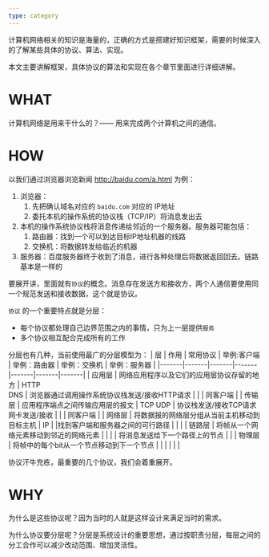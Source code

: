 ```yaml
---
type: category
---
```



计算机网络相关的知识是海量的，正确的方式是搭建好知识框架，需要的时候深入的了解某些具体的协议、算法、实现。

本文主要讲解框架，具体协议的算法和实现在各个章节里面进行详细讲解。

# WHAT
计算机网络是用来干什么的？—— 用来完成两个计算机之间的通信。

# HOW
以我们通过浏览器浏览新闻 http://baidu.com/a.html 为例：
1. 浏览器：
    1. 先把确认域名对应的 `baidu.com` 对应的 IP地址
    1. 委托本机的操作系统的协议栈（TCP/IP）将消息发出去
1. 本机的操作系统协议栈将消息传递给邻近的一个服务器。服务器可能包括：
    1. 路由器：找到一个可以到达目标IP地址机器的线路
    1. 交换机：将数据转发给临近的机器
1. 服务器：百度服务器终于收到了消息，进行各种处理后将数据返回回去。链路基本是一样的

要展开讲，里面就有`协议`的概念。消息存在发送方和接收方，两个人通信要使用同一个规范发送和接收数据，这个就是协议。

`协议` 的一个重要特点就是分层：
- 每个协议都处理自己边界范围之内的事情，只为上一层提供`服务`
- 多个协议相互配合完成所有的工作

分层也有几种，当前使用最广的分层模型为：
| 层 | 作用 | 常用协议 | 举例:客户端 | 举例：路由器 | 举例：交换机 | 举例：服务器 |
|-------|-------|-------|-------|-------|-------|-------|
| 应用层 | 网络应用程序以及它们的应用层协议存留的地方  | HTTP <br/>DNS  | 浏览器通过调用操作系统协议栈发送/接收HTTP请求 | | | 同客户端 |
| 传输层 | 应用程序端点之间传输应用层的报文 | TCP UDP  | 协议栈发送/接收TCP请求 <br/> 网卡发送/接收 | | | 同客户端 |
| 网络层 | 将数据报的网络层分组从当前主机移动到目标主机 | IP  |   |找到客户端和服务器之间的可行路径 | | |
| 链路层 | 将帧从一个网络元素移动到邻近的网络元素 |   | | | 将消息发送给下一个路径上的节点 | |
| 物理层 | 将帧中的每个bit从一个节点移动到下一个节点 |  | | | |  |


协议汗牛充栋，最重要的几个协议，我们会着重展开。

# WHY
为什么是这些协议呢？因为当时的人就是这样设计来满足当时的需求。

为什么协议要分层呢？分层是系统设计的重要思想，通过按职责分层，每层之间的分工合作可以减少改动范围、增加灵活性。